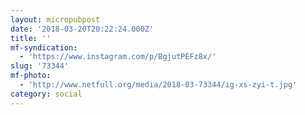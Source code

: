 ```yaml
---
layout: micropubpost
date: '2018-03-20T20:22:24.000Z'
title: ''
mf-syndication:
  - 'https://www.instagram.com/p/BgjutPEFz8x/'
slug: '73344'
mf-photo:
  - 'http://www.netfull.org/media/2018-03-73344/ig-xs-zyi-t.jpg'
category: social
---
```

